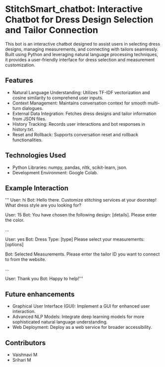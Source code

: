 # StitchSmart_chatbot: Interactive Chatbot for Dress Design Selection and Tailor Connection
This bot is an interactive chatbot designed to assist users in selecting dress designs, managing measurements, and connecting with tailors seamlessly. Built using Python and leveraging natural language processing techniques, it provides a user-friendly interface for dress selection and measurement customization.

## Features
- Natural Language Understanding: Utilizes TF-IDF vectorization and cosine similarity to comprehend user inputs.
- Context Management: Maintains conversation context for smooth multi-turn dialogues.
- External Data Integration: Fetches dress designs and tailor information from JSON files.
- History Tracking: Records user interactions and bot responses in history.txt.
- Reset and Rollback: Supports conversation reset and rollback functionalities.

## Technologies Used
- Python Libraries: numpy, pandas, nltk, scikit-learn, json.
- Development Environment: Google Colab.

## Example Interaction
'''
User: hi
Bot: Hello there. Customize stitching services at your doorstep! What dress style are you looking for?

User: 15
Bot: You have chosen the following design: [details]. Please enter the color.

...

User: yes
Bot: Dress Type: [type]
Please select your measurements:
[options]

Bot: Selected Measurements. Please enter the tailor ID you want to connect to from the website.

...

User: Thank you
Bot: Happy to help!''' 

## Future enhancements
- Graphical User Interface (GUI): Implement a GUI for enhanced user interaction.
- Advanced NLP Models: Integrate deep learning models for more sophisticated natural language understanding.
- Web Deployment: Deploy as a web service for broader accessibility.

## Contributors
- Vaishnavi M 
- Srihari M
